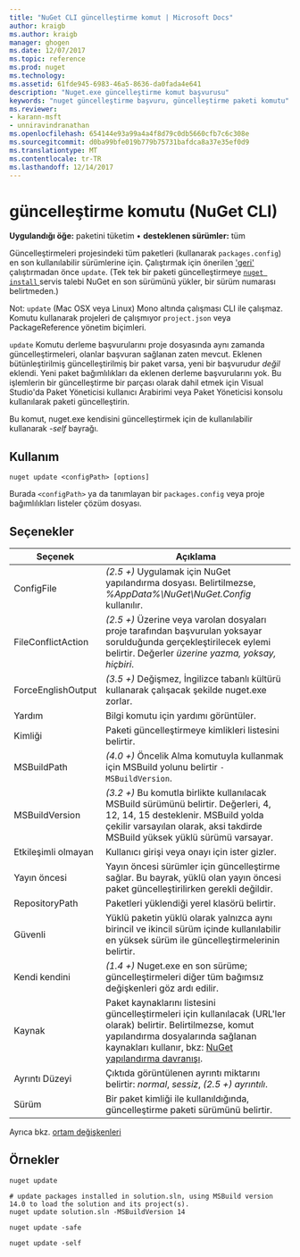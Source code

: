 ```yaml
---
title: "NuGet CLI güncelleştirme komut | Microsoft Docs"
author: kraigb
ms.author: kraigb
manager: ghogen
ms.date: 12/07/2017
ms.topic: reference
ms.prod: nuget
ms.technology: 
ms.assetid: 61fde945-6983-46a5-8636-da0fada4e641
description: "Nuget.exe güncelleştirme komut başvurusu"
keywords: "nuget güncelleştirme başvuru, güncelleştirme paketi komutu"
ms.reviewer:
- karann-msft
- unniravindranathan
ms.openlocfilehash: 654144e93a99a4a4f8d79c0db5660cfb7c6c308e
ms.sourcegitcommit: d0ba99bfe019b779b75731bafdca8a37e35ef0d9
ms.translationtype: MT
ms.contentlocale: tr-TR
ms.lasthandoff: 12/14/2017
---
```

# <a name="update-command-nuget-cli"></a>güncelleştirme komutu (NuGet CLI)

**Uygulandığı öğe:** paketini tüketim &bullet; **desteklenen sürümler:** tüm

Güncelleştirmeleri projesindeki tüm paketleri (kullanarak `packages.config`) en son kullanılabilir sürümlerine için. Çalıştırmak için önerilen ['geri'](#restore) çalıştırmadan önce `update`. (Tek tek bir paketi güncelleştirmeye [ `nuget install` ](cli-ref-install.md) servis talebi NuGet en son sürümünü yükler, bir sürüm numarası belirtmeden.)

Not: `update` (Mac OSX veya Linux) Mono altında çalışması CLI ile çalışmaz. Komutu kullanarak projeleri de çalışmıyor `project.json` veya PackageReference yönetim biçimleri.

`update` Komutu derleme başvurularını proje dosyasında aynı zamanda güncelleştirmeleri, olanlar başvuran sağlanan zaten mevcut. Eklenen bütünleştirilmiş güncelleştirilmiş bir paket varsa, yeni bir başvurudur *değil* eklendi. Yeni paket bağımlılıkları da eklenen derleme başvurularını yok. Bu işlemlerin bir güncelleştirme bir parçası olarak dahil etmek için Visual Studio'da Paket Yöneticisi kullanıcı Arabirimi veya Paket Yöneticisi konsolu kullanılarak paketi güncelleştirin.

Bu komut, nuget.exe kendisini güncelleştirmek için de kullanılabilir kullanarak *-self* bayrağı.

## <a name="usage"></a>Kullanım

```
nuget update <configPath> [options]
```

Burada `<configPath>` ya da tanımlayan bir `packages.config` veya proje bağımlılıkları listeler çözüm dosyası.

## <a name="options"></a>Seçenekler

| Seçenek | Açıklama |
| --- | --- |
| ConfigFile | *(2.5 +)*  Uygulamak için NuGet yapılandırma dosyası. Belirtilmezse, *%AppData%\NuGet\NuGet.Config* kullanılır. |
| FileConflictAction | *(2.5 +)*  Üzerine veya varolan dosyaları proje tarafından başvurulan yoksayar sorulduğunda gerçekleştirilecek eylemi belirtir. Değerler *üzerine yazma, yoksay, hiçbiri*. |
| ForceEnglishOutput | *(3.5 +)*  Değişmez, İngilizce tabanlı kültürü kullanarak çalışacak şekilde nuget.exe zorlar. |
| Yardım | Bilgi komutu için yardımı görüntüler. |
| Kimliği | Paketi güncelleştirmeye kimlikleri listesini belirtir. |
| MSBuildPath | *(4.0 +)*  Öncelik Alma komutuyla kullanmak için MSBuild yolunu belirtir `-MSBuildVersion`. |
| MSBuildVersion | *(3.2 +)*  Bu komutla birlikte kullanılacak MSBuild sürümünü belirtir. Değerleri, 4, 12, 14, 15 desteklenir. MSBuild yolda çekilir varsayılan olarak, aksi takdirde MSBuild yüksek yüklü sürümü varsayar. |
| Etkileşimli olmayan | Kullanıcı girişi veya onayı için ister gizler. |
| Yayın öncesi | Yayın öncesi sürümler için güncelleştirme sağlar. Bu bayrak, yüklü olan yayın öncesi paket güncelleştirilirken gerekli değildir. |
| RepositoryPath | Paketleri yüklendiği yerel klasörü belirtir. |
| Güvenli | Yüklü paketin yüklü olarak yalnızca aynı birincil ve ikincil sürüm içinde kullanılabilir en yüksek sürüm ile güncelleştirmelerinin belirtir. |
| Kendi kendini | *(1.4 +)*  Nuget.exe en son sürüme; güncelleştirmeleri diğer tüm bağımsız değişkenleri göz ardı edilir. |
| Kaynak | Paket kaynaklarını listesini güncelleştirmeleri için kullanılacak (URL'ler olarak) belirtir. Belirtilmezse, komut yapılandırma dosyalarında sağlanan kaynakları kullanır, bkz: [NuGet yapılandırma davranışı](../Consume-Packages/Configuring-NuGet-Behavior.md). |
| Ayrıntı Düzeyi | Çıktıda görüntülenen ayrıntı miktarını belirtir: *normal*, *sessiz*, *(2.5 +) ayrıntılı*. |
| Sürüm | Bir paket kimliği ile kullanıldığında, güncelleştirme paketi sürümünü belirtir. |

Ayrıca bkz. [ortam değişkenleri](cli-ref-environment-variables.md)

## <a name="examples"></a>Örnekler

```
nuget update

# update packages installed in solution.sln, using MSBuild version 14.0 to load the solution and its project(s).
nuget update solution.sln -MSBuildVersion 14

nuget update -safe

nuget update -self
```
